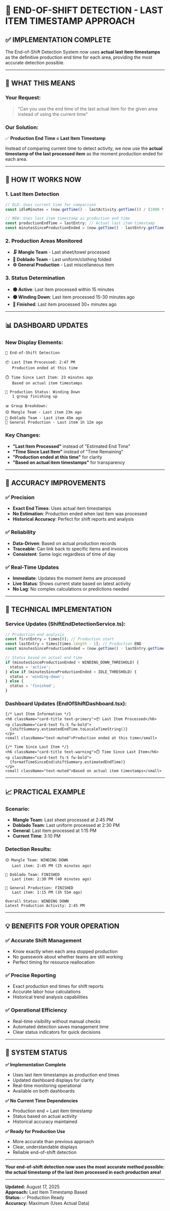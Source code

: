 # 🎯 END-OF-SHIFT DETECTION - LAST ITEM TIMESTAMP APPROACH

## ✅ IMPLEMENTATION COMPLETE

The End-of-Shift Detection System now uses **actual last item timestamps** as the definitive production end time for each area, providing the most accurate detection possible.

---

## 🔄 WHAT THIS MEANS

### **Your Request:**
> "Can you use the end time of the last actual item for the given area instead of using the current time"

### **Our Solution:**
✅ **Production End Time = Last Item Timestamp**

Instead of comparing current time to detect activity, we now use the **actual timestamp of the last processed item** as the moment production ended for each area.

---

## 🎯 HOW IT WORKS NOW

### **1. Last Item Detection**
```typescript
// OLD: Uses current time for comparison
const idleMinutes = (now.getTime() - lastActivity.getTime()) / (1000 * 60);

// NEW: Uses last item timestamp as production end time
const productionEndTime = lastEntry; // Actual last item timestamp
const minutesSinceProductionEnded = (now.getTime() - lastEntry.getTime()) / (1000 * 60);
```

### **2. Production Areas Monitored**
- **🗜️ Mangle Team** - Last sheet/towel processed
- **🤲 Doblado Team** - Last uniform/clothing folded
- **⚙️ General Production** - Last miscellaneous item

### **3. Status Determination**
- **🟢 Active**: Last item processed within 15 minutes
- **🟡 Winding Down**: Last item processed 15-30 minutes ago
- **🔴 Finished**: Last item processed 30+ minutes ago

---

## 📊 DASHBOARD UPDATES

### **New Display Elements:**

```
🏁 End-of-Shift Detection

📦 Last Item Processed: 2:47 PM
   Production ended at this time

⏱️ Time Since Last Item: 23 minutes ago
   Based on actual item timestamps

🎯 Production Status: Winding Down
   1 group finishing up

📊 Group Breakdown:
🟡 Mangle Team - Last item 23m ago
🔴 Doblado Team - Last item 45m ago  
🔴 General Production - Last item 1h 12m ago
```

### **Key Changes:**
- **"Last Item Processed"** instead of "Estimated End Time"
- **"Time Since Last Item"** instead of "Time Remaining"
- **"Production ended at this time"** for clarity
- **"Based on actual item timestamps"** for transparency

---

## 🎯 ACCURACY IMPROVEMENTS

### **✅ Precision**
- **Exact End Times**: Uses actual item timestamps
- **No Estimation**: Production ended when last item was processed
- **Historical Accuracy**: Perfect for shift reports and analysis

### **✅ Reliability** 
- **Data-Driven**: Based on actual production records
- **Traceable**: Can link back to specific items and invoices
- **Consistent**: Same logic regardless of time of day

### **✅ Real-Time Updates**
- **Immediate**: Updates the moment items are processed
- **Live Status**: Shows current state based on latest activity
- **No Lag**: No complex calculations or predictions needed

---

## 🔧 TECHNICAL IMPLEMENTATION

### **Service Updates (ShiftEndDetectionService.ts):**
```typescript
// Production end analysis
const firstEntry = times[0]; // Production start
const lastEntry = times[times.length - 1]; // Production END
const minutesSinceProductionEnded = (now.getTime() - lastEntry.getTime()) / (1000 * 60);

// Status based on actual end time
if (minutesSinceProductionEnded < WINDING_DOWN_THRESHOLD) {
  status = 'active';
} else if (minutesSinceProductionEnded < IDLE_THRESHOLD) {
  status = 'winding-down';  
} else {
  status = 'finished';
}
```

### **Dashboard Updates (EndOfShiftDashboard.tsx):**
```tsx
{/* Last Item Information */}
<h6 className="card-title text-primary">📦 Last Item Processed</h6>
<p className="card-text fs-5 fw-bold">
  {shiftSummary.estimatedEndTime.toLocaleTimeString()}
</p>
<small className="text-muted">Production ended at this time</small>

{/* Time Since Last Item */}
<h6 className="card-title text-warning">⏱️ Time Since Last Item</h6>
<p className="card-text fs-5 fw-bold">
  {formatTimeSinceEnd(shiftSummary.estimatedEndTime)}
</p>
<small className="text-muted">Based on actual item timestamps</small>
```

---

## 📈 PRACTICAL EXAMPLE

### **Scenario:**
- **Mangle Team**: Last sheet processed at 2:45 PM
- **Doblado Team**: Last uniform processed at 2:30 PM  
- **General**: Last item processed at 1:15 PM
- **Current Time**: 3:10 PM

### **Detection Results:**
```
🟡 Mangle Team: WINDING DOWN
   Last item: 2:45 PM (25 minutes ago)
   
🔴 Doblado Team: FINISHED  
   Last item: 2:30 PM (40 minutes ago)
   
🔴 General Production: FINISHED
   Last item: 1:15 PM (1h 55m ago)

Overall Status: WINDING DOWN
Latest Production Activity: 2:45 PM
```

---

## 💡 BENEFITS FOR YOUR OPERATION

### **✅ Accurate Shift Management**
- Know exactly when each area stopped production
- No guesswork about whether teams are still working
- Perfect timing for resource reallocation

### **✅ Precise Reporting**
- Exact production end times for shift reports
- Accurate labor hour calculations
- Historical trend analysis capabilities

### **✅ Operational Efficiency**
- Real-time visibility without manual checks
- Automated detection saves management time
- Clear status indicators for quick decisions

---

## 🚀 SYSTEM STATUS

**✅ Implementation Complete**
- Uses last item timestamps as production end times
- Updated dashboard displays for clarity
- Real-time monitoring operational
- Available on both dashboards

**✅ No Current Time Dependencies**  
- Production end = Last item timestamp
- Status based on actual activity
- Historical accuracy maintained

**✅ Ready for Production Use**
- More accurate than previous approach
- Clear, understandable displays  
- Reliable end-of-shift detection

---

**Your end-of-shift detection now uses the most accurate method possible: the actual timestamp of the last item processed in each production area!**

---

**Updated:** August 17, 2025  
**Approach:** Last Item Timestamp Based  
**Status:** ✅ Production Ready  
**Accuracy:** Maximum (Uses Actual Data)
